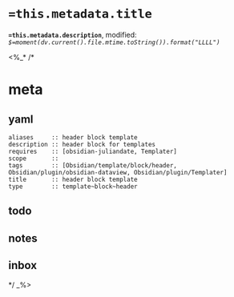 # `=this.metadata.title`

**`=this.metadata.description`**, modified: _`$=moment(dv.current().file.mtime.toString()).format("LLLL")`_

<%_*
/*
# meta

## yaml

```
aliases     :: header block template
description :: header block for templates
requires    :: [obsidian-juliandate, Templater]
scope       :: 
tags        :: [Obsidian/template/block/header, Obsidian/plugin/obsidian-dataview, Obsidian/plugin/Templater]
title       :: header block template
type        :: template~block~header
```

## todo

## notes

## inbox

*/
_%>
